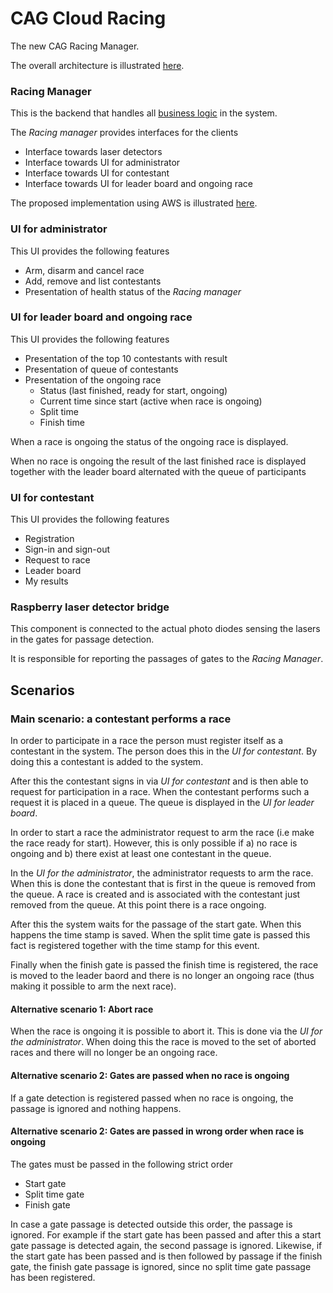 # CAG Cloud Racing
The new CAG Racing Manager.

The overall architecture is illustrated [here](https://drive.google.com/file/d/1tkuwic7LL2QKBTZxVNJYqREY1GGFSiT_/view?usp=sharing).

### Racing Manager
This is the backend that handles all [business logic](business-logic.md) in the system. 

The _Racing manager_ provides interfaces for the clients

- Interface towards laser detectors
- Interface towards UI for administrator
- Interface towards UI for contestant
- Interface towards UI for leader board and ongoing race

The proposed implementation using AWS is illustrated [here](https://drive.google.com/file/d/1enmsnM97tp0FsPzq2BGzctTi64KrAt9m/view?usp=sharing).

### UI for administrator
This UI provides the following features

- Arm, disarm and cancel race
- Add, remove and list contestants
- Presentation of health status of the _Racing manager_

### UI for leader board and ongoing race
This UI provides the following features

- Presentation of the top 10 contestants with result
- Presentation of queue of contestants
- Presentation of the ongoing race
    - Status (last finished, ready for start, ongoing)
    - Current time since start (active when race is ongoing)
    - Split time
    - Finish time
    
When a race is ongoing the status of the ongoing race is displayed.

When no race is ongoing the result of the last finished race is displayed together with 
the leader board alternated with the queue of participants

### UI for contestant
This UI provides the following features

- Registration
- Sign-in and sign-out
- Request to race
- Leader board
- My results

### Raspberry laser detector bridge
This component is connected to the actual photo diodes sensing the lasers in the gates for passage detection.

It is responsible for reporting the passages of gates to the _Racing Manager_.

## Scenarios
### Main scenario: a contestant performs a race
In order to participate in a race the person must register itself as a contestant in the system. 
The person does this in the _UI for contestant_. By doing this a contestant is added to the system.

After this the contestant signs in via _UI for contestant_ and is then able to request for participation in a race.
When the contestant performs such a request it is placed in a queue. 
The queue is displayed in the _UI for leader board_.  

In order to start a race the administrator request to arm the race (i.e make the race ready for start). 
However, this is only possible if a) no race is ongoing and b) there exist at least one contestant in the queue.

In the _UI for the administrator_, the administrator requests to arm the race. 
When this is done the contestant that is first in the queue is removed from the queue.
A race is created and is associated with the contestant just removed from the queue.
At this point there is a race ongoing.

After this the system waits for the passage of the start gate. 
When this happens the time stamp is saved.
When the split time gate is passed this fact is registered together with the time stamp for this event.

Finally when the finish gate is passed the finish time is registered, the race is moved to the leader baord and 
there is no longer an ongoing race (thus making it possible to arm the next race). 
  
#### Alternative scenario 1: Abort race
When the race is ongoing it is possible to abort it.
This is done via the _UI for the administrator_.
When doing this the race is moved to the set of aborted races and there will no longer be an ongoing race. 

#### Alternative scenario 2: Gates are passed when no race is ongoing
If a gate detection is registered passed when no race is ongoing, the passage is ignored and nothing happens.

#### Alternative scenario 2: Gates are passed in wrong order when race is ongoing
The gates must be passed in the following strict order
- Start gate
- Split time gate
- Finish gate

In case a gate passage is detected outside this order, the passage is ignored. For example if the start gate has been 
passed and after this a start gate passage is detected again, the second passage is ignored. 
Likewise, if the start gate has been passed and is then followed by passage if the finish gate, 
the finish gate passage is ignored, since no split time gate passage has been registered.

